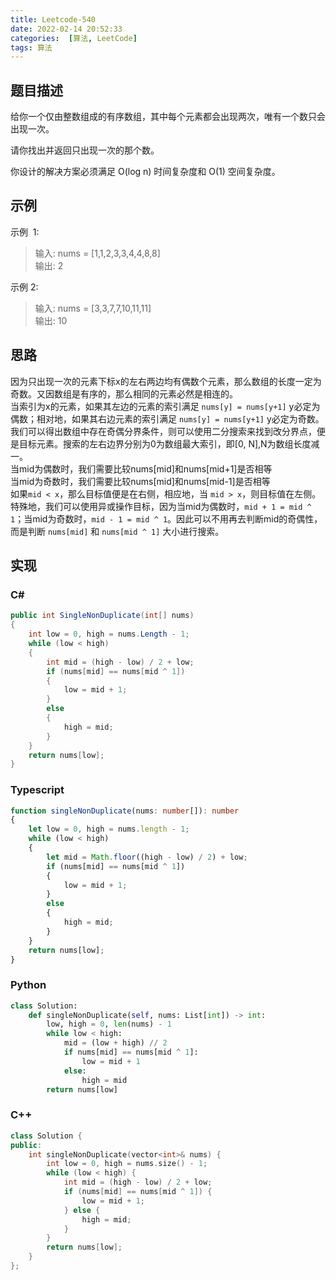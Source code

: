 ```yaml
---
title: Leetcode-540
date: 2022-02-14 20:52:33
categories:  [算法, LeetCode]
tags: 算法
---
```



## 题目描述

给你一个仅由整数组成的有序数组，其中每个元素都会出现两次，唯有一个数只会出现一次。  

请你找出并返回只出现一次的那个数。  

你设计的解决方案必须满足 O(log n) 时间复杂度和 O(1) 空间复杂度。  

## 示例

示例  1:

> 输入: nums = [1,1,2,3,3,4,4,8,8]  
> 输出: 2  

示例 2:

> 输入: nums =  [3,3,7,7,10,11,11]  
> 输出: 10  

## 思路

因为只出现一次的元素下标x的左右两边均有偶数个元素，那么数组的长度一定为奇数。又因数组是有序的，那么相同的元素必然是相连的。  
当索引为x的元素，如果其左边的元素的索引满足 `nums[y] = nums[y+1]` y必定为偶数；相对地，如果其右边元素的索引满足 `nums[y] = nums[y+1]` y必定为奇数。  
我们可以得出数组中存在奇偶分界条件，则可以使用二分搜索来找到改分界点，便是目标元素。搜索的左右边界分别为0为数组最大索引，即[0, N],N为数组长度减一。  
当mid为偶数时，我们需要比较nums[mid]和nums[mid+1]是否相等   
当mid为奇数时，我们需要比较nums[mid]和nums[mid-1]是否相等  
如果`mid < x`，那么目标值便是在右侧，相应地，当 `mid > x`，则目标值在左侧。特殊地，我们可以使用异或操作目标，因为当mid为偶数时，`mid + 1 = mid ^ 1`；当mid为奇数时，`mid - 1 = mid ^ 1`。因此可以不用再去判断mid的奇偶性，而是判断 `nums[mid]` 和 `nums[mid ^ 1]` 大小进行搜索。

## 实现


### C#

```csharp
public int SingleNonDuplicate(int[] nums)
{
    int low = 0, high = nums.Length - 1;
    while (low < high)
    {
        int mid = (high - low) / 2 + low;
        if (nums[mid] == nums[mid ^ 1])
        {
            low = mid + 1;
        }
        else
        {
            high = mid;
        }
    }
    return nums[low];
}
```

### Typescript

```typescript
function singleNonDuplicate(nums: number[]): number
{
    let low = 0, high = nums.length - 1;
    while (low < high)
    {
        let mid = Math.floor((high - low) / 2) + low;
        if (nums[mid] == nums[mid ^ 1])
        {
            low = mid + 1;
        }
        else
        {
            high = mid;
        }
    }
    return nums[low];
}
```

### Python

```python
class Solution:
    def singleNonDuplicate(self, nums: List[int]) -> int:
        low, high = 0, len(nums) - 1
        while low < high:
            mid = (low + high) // 2
            if nums[mid] == nums[mid ^ 1]:
                low = mid + 1
            else:
                high = mid
        return nums[low]
```

### C++

```cpp
class Solution {
public:
    int singleNonDuplicate(vector<int>& nums) {
        int low = 0, high = nums.size() - 1;
        while (low < high) {
            int mid = (high - low) / 2 + low;
            if (nums[mid] == nums[mid ^ 1]) {
                low = mid + 1;
            } else {
                high = mid;
            }
        }
        return nums[low];
    }
};
```